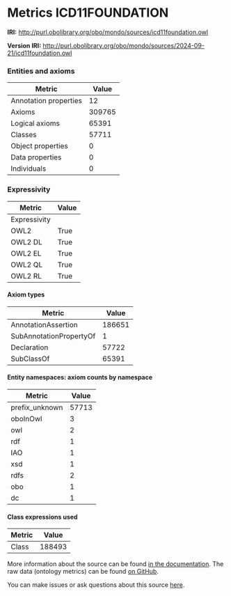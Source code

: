 # Metrics ICD11FOUNDATION

**IRI:** http://purl.obolibrary.org/obo/mondo/sources/icd11foundation.owl

**Version IRI:** http://purl.obolibrary.org/obo/mondo/sources/2024-09-21/icd11foundation.owl

### Entities and axioms

| Metric | Value |
| ------ | ----- |
| Annotation properties | 12 |
| Axioms | 309765 |
| Logical axioms | 65391 |
| Classes | 57711 |
| Object properties | 0 |
| Data properties | 0 |
| Individuals | 0 |


### Expressivity

| Metric | Value |
| ------ | ----- |
| Expressivity |  |
| OWL2 | True |
| OWL2 DL | True |
| OWL2 EL | True |
| OWL2 QL | True |
| OWL2 RL | True |

#### Axiom types

| Metric | Value |
| ------ | ----- |
| AnnotationAssertion | 186651 |
| SubAnnotationPropertyOf | 1 |
| Declaration | 57722 |
| SubClassOf | 65391 |


#### Entity namespaces: axiom counts by namespace

| Metric | Value |
| ------ | ----- |
| prefix_unknown | 57713 |
| oboInOwl | 3 |
| owl | 2 |
| rdf | 1 |
| IAO | 1 |
| xsd | 1 |
| rdfs | 2 |
| obo | 1 |
| dc | 1 |


#### Class expressions used

| Metric | Value |
| ------ | ----- |
| Class | 188493 |


More information about the source can be found [in the documentation](../sources.md). The raw data (ontology metrics) can be found [on GitHub](https://github.com/monarch-initiative/mondo-ingest/tree/main/src/ontology/metadata).

You can make issues or ask questions about this source [here](https://github.com/monarch-initiative/mondo-ingest/issues).

